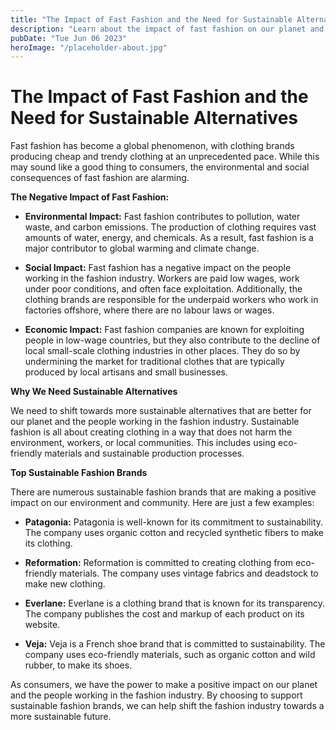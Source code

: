 ```yaml
---
title: "The Impact of Fast Fashion and the Need for Sustainable Alternatives | Sustainable Fashion Brands"
description: "Learn about the impact of fast fashion on our planet and why we need to shift towards more sustainable alternatives. Explore top sustainable fashion brands making a positive impact on our environment and community."
pubDate: "Tue Jun 06 2023"
heroImage: "/placeholder-about.jpg"
---
```


# The Impact of Fast Fashion and the Need for Sustainable Alternatives

Fast fashion has become a global phenomenon, with clothing brands producing cheap and trendy clothing at an unprecedented pace. While this may sound like a good thing to consumers, the environmental and social consequences of fast fashion are alarming.

**The Negative Impact of Fast Fashion:**

- **Environmental Impact:** Fast fashion contributes to pollution, water waste, and carbon emissions. The production of clothing requires vast amounts of water, energy, and chemicals. As a result, fast fashion is a major contributor to global warming and climate change.

- **Social Impact:** Fast fashion has a negative impact on the people working in the fashion industry. Workers are paid low wages, work under poor conditions, and often face exploitation. Additionally, the clothing brands are responsible for the underpaid workers who work in factories offshore, where there are no labour laws or wages.

- **Economic Impact:** Fast fashion companies are known for exploiting people in low-wage countries, but they also contribute to the decline of local small-scale clothing industries in other places. They do so by undermining the market for traditional clothes that are typically produced by local artisans and small businesses.

**Why We Need Sustainable Alternatives**

We need to shift towards more sustainable alternatives that are better for our planet and the people working in the fashion industry. Sustainable fashion is all about creating clothing in a way that does not harm the environment, workers, or local communities. This includes using eco-friendly materials and sustainable production processes.

**Top Sustainable Fashion Brands**

There are numerous sustainable fashion brands that are making a positive impact on our environment and community. Here are just a few examples:

- **Patagonia:** Patagonia is well-known for its commitment to sustainability. The company uses organic cotton and recycled synthetic fibers to make its clothing.

- **Reformation:** Reformation is committed to creating clothing from eco-friendly materials. The company uses vintage fabrics and deadstock to make new clothing.

- **Everlane:** Everlane is a clothing brand that is known for its transparency. The company publishes the cost and markup of each product on its website.

- **Veja:** Veja is a French shoe brand that is committed to sustainability. The company uses eco-friendly materials, such as organic cotton and wild rubber, to make its shoes.

As consumers, we have the power to make a positive impact on our planet and the people working in the fashion industry. By choosing to support sustainable fashion brands, we can help shift the fashion industry towards a more sustainable future.